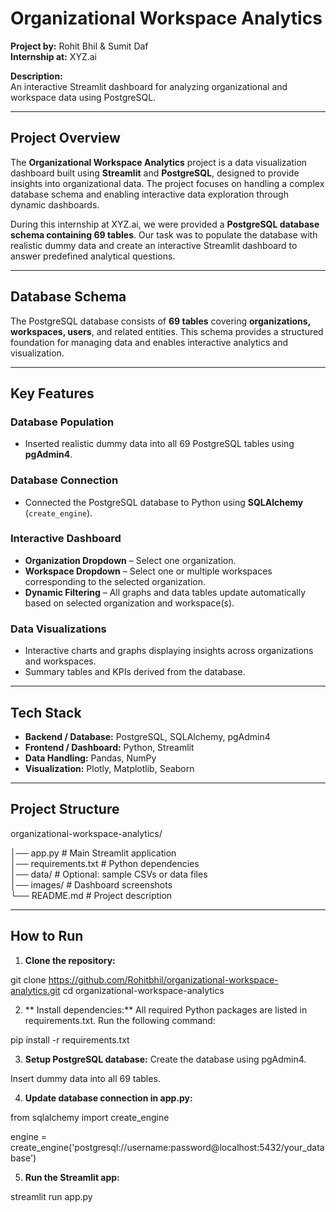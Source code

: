 # Organizational Workspace Analytics

**Project by:** Rohit Bhil & Sumit Daf  
**Internship at:** XYZ.ai  

**Description:**  
An interactive Streamlit dashboard for analyzing organizational and workspace data using PostgreSQL.

---

## Project Overview

The **Organizational Workspace Analytics** project is a data visualization dashboard built using **Streamlit** and **PostgreSQL**, designed to provide insights into organizational data. The project focuses on handling a complex database schema and enabling interactive data exploration through dynamic dashboards.  

During this internship at XYZ.ai, we were provided a **PostgreSQL database schema containing 69 tables**. Our task was to populate the database with realistic dummy data and create an interactive Streamlit dashboard to answer predefined analytical questions.

---

## Database Schema

The PostgreSQL database consists of **69 tables** covering **organizations, workspaces, users**, and related entities. This schema provides a structured foundation for managing data and enables interactive analytics and visualization.

---

## Key Features

### Database Population
- Inserted realistic dummy data into all 69 PostgreSQL tables using **pgAdmin4**.

### Database Connection
- Connected the PostgreSQL database to Python using **SQLAlchemy** (`create_engine`).

### Interactive Dashboard
- **Organization Dropdown** – Select one organization.  
- **Workspace Dropdown** – Select one or multiple workspaces corresponding to the selected organization.  
- **Dynamic Filtering** – All graphs and data tables update automatically based on selected organization and workspace(s).

### Data Visualizations
- Interactive charts and graphs displaying insights across organizations and workspaces.  
- Summary tables and KPIs derived from the database.

---

## Tech Stack

- **Backend / Database:** PostgreSQL, SQLAlchemy, pgAdmin4  
- **Frontend / Dashboard:** Python, Streamlit  
- **Data Handling:** Pandas, NumPy  
- **Visualization:** Plotly, Matplotlib, Seaborn  

---

## Project Structure

organizational-workspace-analytics/

│── app.py # Main Streamlit application   
│── requirements.txt # Python dependencies  
│── data/ # Optional: sample CSVs or data files  
│── images/ # Dashboard screenshots  
└── README.md # Project description 


---

## How to Run

1. **Clone the repository:**

git clone https://github.com/Rohitbhil/organizational-workspace-analytics.git
cd organizational-workspace-analytics


2. ** Install dependencies:**
All required Python packages are listed in requirements.txt. Run the following command:

pip install -r requirements.txt


3. **Setup PostgreSQL database:**
Create the database using pgAdmin4.

Insert dummy data into all 69 tables.

4. **Update database connection in app.py:**

from sqlalchemy import create_engine

engine = create_engine('postgresql://username:password@localhost:5432/your_database')


5. **Run the Streamlit app:**

streamlit run app.py


